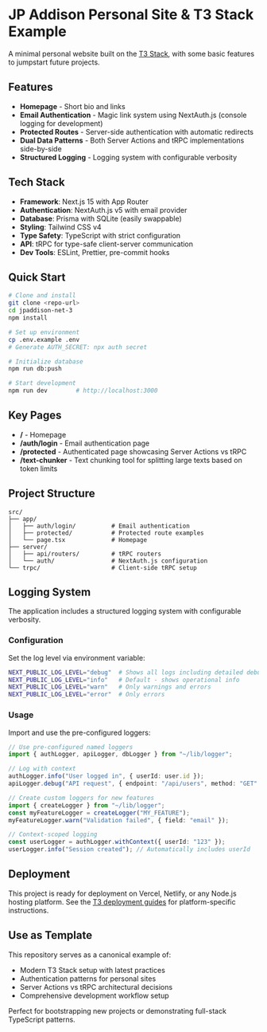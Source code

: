 # JP Addison Personal Site & T3 Stack Example

A minimal personal website built on the [T3 Stack](https://create.t3.gg/), with some basic features to jumpstart future projects.

## Features

- **Homepage** - Short bio and links
- **Email Authentication** - Magic link system using NextAuth.js (console logging for development)
- **Protected Routes** - Server-side authentication with automatic redirects
- **Dual Data Patterns** - Both Server Actions and tRPC implementations side-by-side
- **Structured Logging** - Logging system with configurable verbosity

## Tech Stack

- **Framework**: Next.js 15 with App Router
- **Authentication**: NextAuth.js v5 with email provider
- **Database**: Prisma with SQLite (easily swappable)
- **Styling**: Tailwind CSS v4
- **Type Safety**: TypeScript with strict configuration
- **API**: tRPC for type-safe client-server communication
- **Dev Tools**: ESLint, Prettier, pre-commit hooks

## Quick Start

```bash
# Clone and install
git clone <repo-url>
cd jpaddison-net-3
npm install

# Set up environment
cp .env.example .env
# Generate AUTH_SECRET: npx auth secret

# Initialize database
npm run db:push

# Start development
npm run dev        # http://localhost:3000
```

## Key Pages

- **/** - Homepage
- **/auth/login** - Email authentication page
- **/protected** - Authenticated page showcasing Server Actions vs tRPC
- **/text-chunker** - Text chunking tool for splitting large texts based on token limits

## Project Structure

```
src/
├── app/
│   ├── auth/login/          # Email authentication
│   ├── protected/           # Protected route examples
│   └── page.tsx             # Homepage
├── server/
│   ├── api/routers/         # tRPC routers
│   └── auth/                # NextAuth.js configuration
└── trpc/                    # Client-side tRPC setup
```

## Logging System

The application includes a structured logging system with configurable verbosity.

### Configuration

Set the log level via environment variable:

```bash
NEXT_PUBLIC_LOG_LEVEL="debug"  # Shows all logs including detailed debugging
NEXT_PUBLIC_LOG_LEVEL="info"   # Default - shows operational info
NEXT_PUBLIC_LOG_LEVEL="warn"   # Only warnings and errors
NEXT_PUBLIC_LOG_LEVEL="error"  # Only errors
```

### Usage

Import and use the pre-configured loggers:

```typescript
// Use pre-configured named loggers
import { authLogger, apiLogger, dbLogger } from "~/lib/logger";

// Log with context
authLogger.info("User logged in", { userId: user.id });
apiLogger.debug("API request", { endpoint: "/api/users", method: "GET" });

// Create custom loggers for new features
import { createLogger } from "~/lib/logger";
const myFeatureLogger = createLogger("MY_FEATURE");
myFeatureLogger.warn("Validation failed", { field: "email" });

// Context-scoped logging
const userLogger = authLogger.withContext({ userId: "123" });
userLogger.info("Session created"); // Automatically includes userId
```

## Deployment

This project is ready for deployment on Vercel, Netlify, or any Node.js hosting platform. See the [T3 deployment guides](https://create.t3.gg/en/deployment/vercel) for platform-specific instructions.

## Use as Template

This repository serves as a canonical example of:

- Modern T3 Stack setup with latest practices
- Authentication patterns for personal sites
- Server Actions vs tRPC architectural decisions
- Comprehensive development workflow setup

Perfect for bootstrapping new projects or demonstrating full-stack TypeScript patterns.
